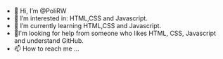 - 👋 Hi, I’m @PoliRW
- 👀 I’m interested in: HTML,CSS and Javascript.
- 🌱 I’m currently learning HTML,CSS and Javascript.
- 💞️I'm looking for help from someone who likes HTML, CSS, Javascript and understand GitHub.
- 📫 How to reach me ...

<!---
PoliRW/PoliRW is a ✨ special ✨ repository because its `README.md` (this file) appears on your GitHub profile.
You can click the Preview link to take a look at your changes.
--->
